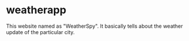 # weatherapp
This website named as "WeatherSpy". It basically tells about the weather update of the particular city.
